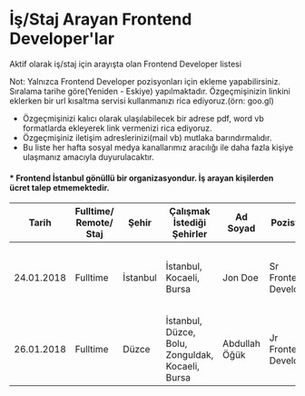# İş/Staj Arayan Frontend Developer'lar
Aktif olarak iş/staj için arayışta olan Frontend Developer listesi

Not: Yalnızca Frontend Developer pozisyonları için ekleme yapabilirsiniz. Sıralama tarihe göre(Yeniden - Eskiye) yapılmaktadır. Özgeçmişinizin linkini eklerken bir url kısaltma servisi kullanmanızı rica ediyoruz.(örn: goo.gl)

- Özgeçmişinizi kalıcı olarak ulaşılabilecek bir adrese pdf, word vb formatlarda ekleyerek link vermenizi rica ediyoruz.
- Özgeçmişiniz iletişim adreslerinizi(mail vb) mutlaka barındırmalıdır.
- Bu liste her hafta sosyal medya kanallarımız aracılığı ile daha fazla kişiye ulaşmanız amacıyla duyurulacaktır.

#### * Frontend İstanbul gönüllü bir organizasyondur. İş arayan kişilerden ücret talep etmemektedir.

|Tarih      | Fulltime/ Remote/ Staj | Şehir    | Çalışmak İstediği Şehirler | Ad Soyad        | Pozisyon   | Özgeçmiş Linki   | Dil/Teknoloji   |
|-----------|------------|-----------------|-----------------|------------|------------------|------------------|---------|
|24.01.2018 | Fulltime  | İstanbul | İstanbul, Kocaeli, Bursa | Jon Doe   | Sr Frontend Developer | https://goo.gl   | Html5, Css3, JavaScript, React, Redux, Webpack 
|26.01.2018 | Fulltime  | Düzce | İstanbul, Düzce, Bolu, Zonguldak, Kocaeli, Bursa | Abdullah Öğük | Jr Frontend Developer | https://goo.gl/vAuYDn | Html5, Css3, JavaScript, React, Meteor js
